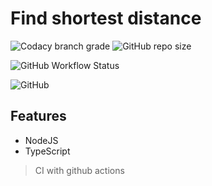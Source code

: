 # Find shortest distance

![Codacy branch grade](https://img.shields.io/codacy/grade/6cec45f5a8634ea4878e490e05c34a32/master?logo=codacy&style=for-the-badge) ![GitHub repo size](https://img.shields.io/github/repo-size/ersanyamarya/shortest-distance?logo=github&style=for-the-badge)

![GitHub Workflow Status](https://img.shields.io/github/workflow/status/ersanyamarya/shortest-distance/Integrate?label=Integrate&logo=github&style=for-the-badge)

![GitHub](https://img.shields.io/github/license/ersanyamarya/shortest-distance?style=for-the-badge)

## Features

- NodeJS
- TypeScript

> CI with github actions
